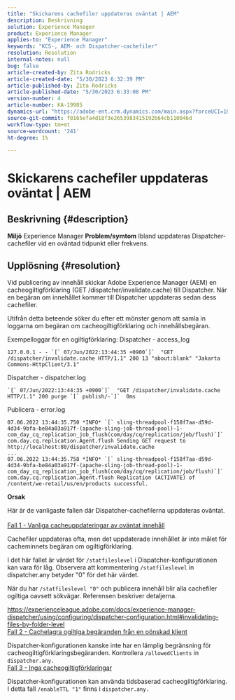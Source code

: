 ```yaml
---
title: "Skickarens cachefiler uppdateras oväntat | AEM"
description: Beskrivning
solution: Experience Manager
product: Experience Manager
applies-to: "Experience Manager"
keywords: "KCS-, AEM- och Dispatcher-cachefiler"
resolution: Resolution
internal-notes: null
bug: false
article-created-by: Zita Rodricks
article-created-date: "5/30/2023 6:32:39 PM"
article-published-by: Zita Rodricks
article-published-date: "5/30/2023 6:33:08 PM"
version-number: 4
article-number: KA-19985
dynamics-url: "https://adobe-ent.crm.dynamics.com/main.aspx?forceUCI=1&pagetype=entityrecord&etn=knowledgearticle&id=a557ee57-18ff-ed11-8f6e-6045bd006b25"
source-git-commit: f0165efa4d18f3e2653983415192b64cb110046d
workflow-type: tm+mt
source-wordcount: '241'
ht-degree: 1%

---
```


# Skickarens cachefiler uppdateras oväntat | AEM

## Beskrivning {#description}

<b>Miljö</b>
Experience Manager
<b>Problem/symtom</b>
Ibland uppdateras Dispatcher-cachefiler vid en oväntad tidpunkt eller frekvens.


## Upplösning {#resolution}


Vid publicering av innehåll skickar Adobe Experience Manager (AEM) en cacheogiltigförklaring (GET /dispatcher/invalidate.cache) till Dispatcher. När en begäran om innehållet kommer till Dispatcher uppdateras sedan dess cachefiler.

Utifrån detta beteende söker du efter ett mönster genom att samla in loggarna om begäran om cacheogiltigförklaring och innehållsbegäran.

Exempelloggar för en ogiltigförklaring: Dispatcher - access_log<br>

```
127.0.0.1 - - `[` 07/Jun/2022:13:44:35 +0900`]`  "GET /dispatcher/invalidate.cache HTTP/1.1" 200 13 "about:blank" "Jakarta Commons-HttpClient/3.1"
```

Dispatcher - dispatcher.log<br>

```
`[` 07/Jun/2022:13:44:35 +0900`]`  "GET /dispatcher/invalidate.cache HTTP/1.1" 200 purge `[` publish/-`]`  0ms
```

Publicera - error.log<br>

```
07.06.2022 13:44:35.750 *INFO* `[` sling-threadpool-f158f7aa-d59d-4d34-9bfa-be84a03a917f-(apache-sling-job-thread-pool)-1-com_day_cq_replication_job_flush(com/day/cq/replication/job/flush)`]`  com.day.cq.replication.Agent.flush Sending GET request to http://localhost:80/dispatcher/invalidate.cache
...
07.06.2022 13:44:35.758 *INFO* `[` sling-threadpool-f158f7aa-d59d-4d34-9bfa-be84a03a917f-(apache-sling-job-thread-pool)-1-com_day_cq_replication_job_flush(com/day/cq/replication/job/flush)`]`  com.day.cq.replication.Agent.flush Replication (ACTIVATE) of /content/we-retail/us/en/products successful.
```




<b>Orsak</b>

Här är de vanligaste fallen där Dispatcher-cachefilerna uppdateras oväntat.
 <br>
<u>Fall 1 - Vanliga cacheuppdateringar av oväntat innehåll</u>

Cachefiler uppdateras ofta, men det uppdaterade innehållet är inte målet för cacheminnets begäran om ogiltigförklaring.

I det här fallet är värdet för `/statfileslevel` i Dispatcher-konfigurationen kan vara för låg. Observera att kommentering `/statfileslevel` in dispatcher.any betyder &quot;0&quot; för det här värdet.

När du har `/statfileslevel "0"` och publicera innehåll blir alla cachefiler ogiltiga oavsett sökvägar. Referensen beskriver detaljerna.

https://experienceleague.adobe.com/docs/experience-manager-dispatcher/using/configuring/dispatcher-configuration.html#invalidating-files-by-folder-level
 <br>
<u>Fall 2 - Cachelagra ogiltiga begäranden från en oönskad klient</u>

Dispatcher-konfigurationen kanske inte har en lämplig begränsning för cacheogiltigförklaringsbegäranden. Kontrollera `/allowedClients` in `dispatcher.any.`
 <br>
<u>Fall 3 - Inga cacheogiltigförklaringar</u>

Dispatcher-konfigurationen kan använda tidsbaserad cacheogiltigförklaring. I detta fall `/enableTTL "1"` finns i `dispatcher.any.`
